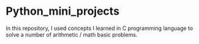 # Python_mini_projects

In this repository, I used concepts I learned in C programming language to solve a number of arithmetic / math basic problems.
